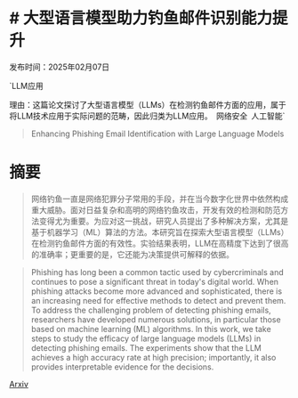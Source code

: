 # # 大型语言模型助力钓鱼邮件识别能力提升

发布时间：2025年02月07日

`LLM应用

理由：这篇论文探讨了大型语言模型（LLMs）在检测钓鱼邮件方面的应用，属于将LLM技术应用于实际问题的范畴，因此归类为LLM应用。` `网络安全` `人工智能`

> Enhancing Phishing Email Identification with Large Language Models

# 摘要

> 网络钓鱼一直是网络犯罪分子常用的手段，并在当今数字化世界中依然构成重大威胁。面对日益复杂和高明的网络钓鱼攻击，开发有效的检测和防范方法变得尤为重要。为应对这一挑战，研究人员提出了多种解决方案，尤其是基于机器学习（ML）算法的方法。本研究旨在探索大型语言模型（LLMs）在检测钓鱼邮件方面的有效性。实验结果表明，LLM在高精度下达到了很高的准确率；更重要的是，它还能为决策提供可解释的依据。

> Phishing has long been a common tactic used by cybercriminals and continues to pose a significant threat in today's digital world. When phishing attacks become more advanced and sophisticated, there is an increasing need for effective methods to detect and prevent them. To address the challenging problem of detecting phishing emails, researchers have developed numerous solutions, in particular those based on machine learning (ML) algorithms. In this work, we take steps to study the efficacy of large language models (LLMs) in detecting phishing emails. The experiments show that the LLM achieves a high accuracy rate at high precision; importantly, it also provides interpretable evidence for the decisions.

[Arxiv](https://arxiv.org/abs/2502.04759)